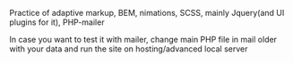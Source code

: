 Practice of adaptive markup, BEM, nimations, SCSS, mainly Jquery(and UI plugins for it), PHP-mailer

In case you want to test it with mailer, change main PHP file in mail older with your data and run the site on hosting/advanced local server
